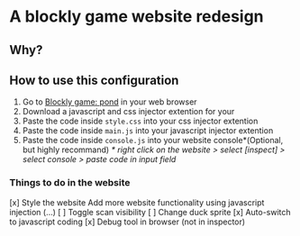 # A blockly game website redesign

## Why?


## How to use this configuration
1. Go to [Blockly game: pond](https://blockly.games/pond-duck?lang=en) in your web browser
2. Download a javascript and css injector extention for your 
3. Paste the code inside `style.css` into your css injector extention
4. Paste the code inside `main.js` into your javascript injector extention
5. Paste the code inside `console.js` into your website console*(Optional, but highly recommand)
*\* right click on the website > select [inspect] > select console > paste code in input field*

### Things to do in the website
[x] Style the website
Add more website functionality using javascript injection (...)
    [ ] Toggle scan visibility
    [ ] Change duck sprite
    [x] Auto-switch to javascript coding
    [x] Debug tool in browser (not in inspector)
